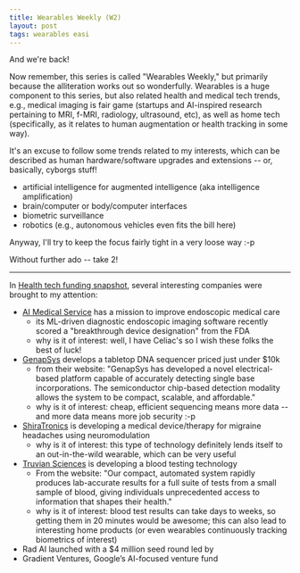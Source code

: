 ```yaml
---
title: Wearables Weekly (W2)
layout: post
tags: wearables easi
---
```


And we're back!

Now remember, this series is called "Wearables Weekly," but primarily because the 
alliteration works out so wonderfully.  Wearables is a huge component to this 
series, but also related health and medical tech trends, e.g.,
medical imaging is fair game (startups and AI-inspired research pertaining to MRI, f-MRI, radiology, 
ultrasound, etc), as well as home tech (specifically, as it relates to human
augmentation or health tracking in some way).

It's an excuse to follow some trends related to my interests, which can be described
as human hardware/software upgrades and extensions -- or, basically, cyborgs stuff!
* artificial intelligence for augmented intelligence (aka intelligence amplification)
* brain/computer or body/computer interfaces
* biometric surveillance
* robotics (e.g., autonomous vehicles even fits the bill here)

Anyway, I'll try to keep the focus fairly tight in a very loose way :-p

Without further ado -- take 2!

-------------------------------------------------------

In [Health tech funding snapshot](https://www.fiercehealthcare.com/tech/health-tech-funding-snapshot-sony-joins-42m-round-endoscopy-ai-company-wellframe-raises-20),
several interesting companies were brought to my attention:
* [AI Medical Service](https://www.ai-ms.com/en) has a mission to improve endoscopic medical care
  - its ML-driven diagnostic endoscopic imaging software recently scored a "breakthrough device designation" from the FDA
  - why is it of interest: well, I have Celiac's so I wish these folks the best of luck!
* [GenapSys](https://www.genapsys.com/) develops a tabletop DNA sequencer priced just under $10k
  - from their website: "GenapSys has developed a novel electrical-based platform capable of accurately detecting single base 
    incorporations. The semiconductor chip-based detection modality allows the system to be compact, scalable, and affordable."
  - why is it of interest: cheap, efficient sequencing means more data -- and more data means more job security :-p
* [ShiraTronics](https://shiratronics.com/) is developing a medical device/therapy for migraine headaches using neuromodulation
  - why is it of interest: this type of technology definitely lends itself to an out-in-the-wild wearable, which can be very useful
* [Truvian Sciences](https://truvianhealth.com/) is developing a blood testing technology
  - From the website: "Our compact, automated system rapidly produces lab-accurate results for a full suite of tests from a small sample 
    of blood, giving individuals unprecedented access to information that shapes their health."
  - why is it of interest: blood test results can take days to weeks, so getting them in 20 minutes would be awesome; this
    can also lead to interesting home products (or even wearables continuously tracking biometrics of interest)
* Rad AI launched with a $4 million seed round led by 
* Gradient Ventures, Google’s AI-focused venture fund



